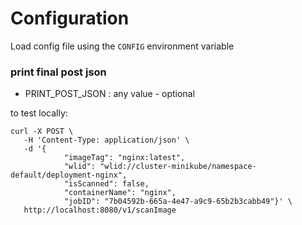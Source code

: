 # Configuration
Load config file using the `CONFIG` environment variable
### print final post json 
* PRINT_POST_JSON : any value - optional

to test locally:
```
curl -X POST \
   -H 'Content-Type: application/json' \
   -d '{
            "imageTag": "nginx:latest",
            "wlid": "wlid://cluster-minikube/namespace-default/deployment-nginx",
            "isScanned": false,
            "containerName": "nginx",
            "jobID": "7b04592b-665a-4e47-a9c9-65b2b3cabb49"}' \
   http://localhost:8080/v1/scanImage
```